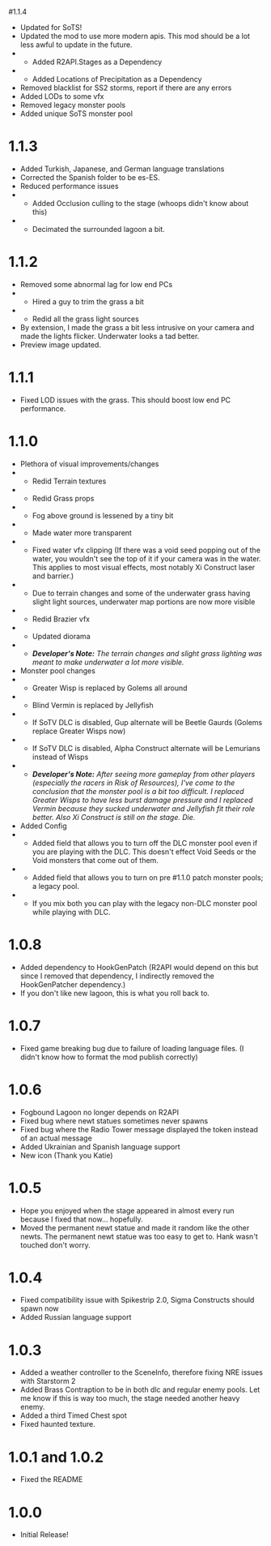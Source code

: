 #1.1.4
- Updated for SoTS!
- Updated the mod to use more modern apis. This mod should be a lot less awful to update in the future.
- - Added R2API.Stages as a Dependency
- - Added Locations of Precipitation as a Dependency
- Removed blacklist for SS2 storms, report if there are any errors
- Added LODs to some vfx
- Removed legacy monster pools
- Added unique SoTS monster pool

# 1.1.3
- Added Turkish, Japanese, and German language translations
- Corrected the Spanish folder to be es-ES.
- Reduced performance issues
- - Added Occlusion culling to the stage (whoops didn't know about this)
- - Decimated the surrounded lagoon a bit.

# 1.1.2
- Removed some abnormal lag for low end PCs
- - Hired a guy to trim the grass a bit
- - Redid all the grass light sources
- By extension, I made the grass a bit less intrusive on your camera and made the lights flicker. Underwater looks a tad better.
- Preview image updated.

# 1.1.1
- Fixed LOD issues with the grass. This should boost low end PC performance.

# 1.1.0
- Plethora of visual improvements/changes
- - Redid Terrain textures
- - Redid Grass props
- - Fog above ground is lessened by a tiny bit
- - Made water more transparent
- - Fixed water vfx clipping (If there was a void seed popping out of the water, you wouldn't see the top of it if your camera was in the water. This applies to most visual effects, most notably Xi Construct laser and barrier.)
- - Due to terrain changes and some of the underwater grass having slight light sources, underwater map portions are now more visible
- - Redid Brazier vfx
- - Updated diorama
- - _**Developer's Note:** The terrain changes and slight grass lighting was meant to make underwater a lot more visible._
- Monster pool changes
- - Greater Wisp is replaced by Golems all around
- - Blind Vermin is replaced by Jellyfish
- - If SoTV DLC is disabled, Gup alternate will be Beetle Gaurds (Golems replace Greater Wisps now)
- - If SoTV DLC is disabled, Alpha Construct alternate will be Lemurians instead of Wisps
- - _**Developer's Note:** After seeing more gameplay from other players (especially the racers in Risk of Resources), I've come to the conclusion that the monster pool is a bit too difficult. I replaced Greater Wisps to have less burst damage pressure and I replaced Vermin because they sucked underwater and Jellyfish fit their role better. Also Xi Construct is still on the stage. Die._
- Added Config
- - Added field that allows you to turn off the DLC monster pool even if you are playing with the DLC. This doesn't effect Void Seeds or the Void monsters that come out of them.
- - Added field that allows you to turn on pre #1.1.0 patch monster pools; a legacy pool.
- - If you mix both you can play with the legacy non-DLC monster pool while playing with DLC.

# 1.0.8
- Added dependency to HookGenPatch (R2API would depend on this but since I removed that dependency, I indirectly removed the HookGenPatcher dependency.)
- If you don't like new lagoon, this is what you roll back to.

# 1.0.7
- Fixed game breaking bug due to failure of loading language files. (I didn't know how to format the mod publish correctly)

# 1.0.6
- Fogbound Lagoon no longer depends on R2API
- Fixed bug where newt statues sometimes never spawns
- Fixed bug where the Radio Tower message displayed the token instead of an actual message
- Added Ukrainian and Spanish language support
- New icon (Thank you Katie)

# 1.0.5
- Hope you enjoyed when the stage appeared in almost every run because I fixed that now... hopefully.
- Moved the permanent newt statue and made it random like the other newts. The permanent newt statue was too easy to get to. Hank wasn't touched don't worry.

# 1.0.4
- Fixed compatibility issue with Spikestrip 2.0, Sigma Constructs should spawn now
- Added Russian language support

# 1.0.3
- Added a weather controller to the SceneInfo, therefore fixing NRE issues with Starstorm 2
- Added Brass Contraption to be in both dlc and regular enemy pools. Let me know if this is way too much, the stage needed another heavy enemy.
- Added a third Timed Chest spot
- Fixed haunted texture.

# 1.0.1 and 1.0.2
- Fixed the README

# 1.0.0
- Initial Release!